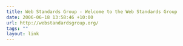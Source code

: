 ```yaml
---
title: Web Standards Group - Welcome to the Web Standards Group
date: 2006-06-18 13:58:46 +10:00
url: http://webstandardsgroup.org/
tags: ""
layout: link
---
```

